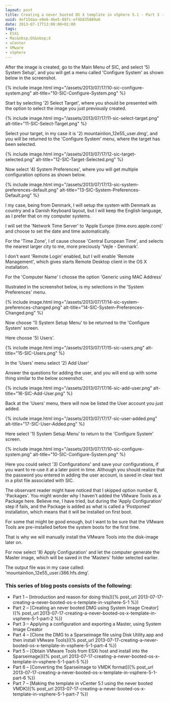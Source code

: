 ```yaml
---
layout: post
title: Creating a never booted OS X template in vSphere 5.1 - Part 3 - Applying a configuration and exporting a Master, using System Image Creator
uuid: 4ef15daa-e9e6-4be5-88fc-ef4b835889a6
date: 2013-07-17T13:00:00+01:00
tags:
- ESXi
- Mac&nbsp;OS&nbsp;X
- vCenter
- VMware
- vSphere
---
```

After the image is created, go to the Main Menu of SIC, and select '5) System Setup', and you will get a menu called 'Configure System' as shown below in the screenshot<!--break-->.

{% include image.html img="/assets/2013/07/17/10-sic-configure-system.png" alt-title="10-SIC-Configure-System.png" %}

Start by selecting '2) Select Target', where you should be presented with the option to select the image you just previously created.

{% include image.html img="/assets/2013/07/17/11-sic-select-target.png" alt-title="11-SIC-Select-Target.png" %}

Select your target, in my case it is '2) mountainlion_12e55_user.dmg', and you will be returned to the 'Configure System' menu, where the target has been selected.

{% include image.html img="/assets/2013/07/17/12-sic-target-selected.png" alt-title="12-SIC-Target-Selected.png" %}

Now select '4) System Preferences', where you will get multiple configuration options as shown below.

{% include image.html img="/assets/2013/07/17/13-sic-system-preferences-default.png" alt-title="13-SIC-System-Preferences-Default.png" %}

I my case, being from Denmark, I will setup the system with Denmark as country and a Danish Keyboard layout, but I will keep the English language, as I prefer that on my computer systems.

I will set the 'Network Time Server' to 'Apple Europe (time.euro.apple.com)' and choose to set the date and time automatically.

For the 'Time Zone', I of cause choose 'Central European Time', and selects the nearest larger city to me, more preciously 'Vejle - Denmark'.

I don't want 'Remote Login' enabled, but I will enable 'Remote Management', which gives starts Remote Desktop client in the OS X installation.

For the 'Computer Name' I choose the option 'Generic using MAC Address'

Illustrated in the screenshot below, is my selections in the 'System Preferences' menu.

{% include image.html img="/assets/2013/07/17/14-sic-system-preferences-changed.png" alt-title="14-SIC-System-Preferences-Changed.png" %}

Now choose '1) System Setup Menu' to be returned to the 'Configure System' screen.

Here choose '5) Users'.

{% include image.html img="/assets/2013/07/17/15-sic-users.png" alt-title="15-SIC-Users.png" %}

In the 'Users' menu select '2) Add User'

Answer the questions for adding the user, and you will end up with some thing similar to the below screenshot.

{% include image.html img="/assets/2013/07/17/16-sic-add-user.png" alt-title="16-SIC-Add-User.png" %}

Back at the 'Users' menu, there will now be listed the User account you just added.

{% include image.html img="/assets/2013/07/17/17-sic-user-added.png" alt-title="17-SIC-User-Added.png" %}

Here select '1) System Setup Menu' to return to the 'Configure System' screen.

{% include image.html img="/assets/2013/07/17/10-sic-configure-system.png" alt-title="10-SIC-Configure-System.png" %}

Here you could select '3) Configurations' and save your configurations, if you want to re-use it at a later point in time. Although you should realize that the password you entered in adding the user account, is saved in clear text in a plist file associated with SIC.

The observant reader might have noticed that I skipped option number 6, 'Packages'. You might wonder why I haven't added the VMware Tools as a Package here. Believe me, I have tried, but during the 'Apply Configuration' step if fails, and the Package is added as what is called a 'Postponed' installation, which means that it will be installed on first boot.

For some that might be good enough, but I want to be sure that the VMware Tools are pre-installed before the system boots for the first time.

That is why we will manually install the VMware Tools into the disk-image later on.

For now select '8) Apply Configuration' and let the computer generate the Master image, which will be saved in the 'Masters' folder selected earlier.

The output file was in my case called: 'mountainlion_12e55_user.i386.hfs.dmg'.

### This series of blog posts consists of the following:

* Part 1 – [Introduction and reason for doing this]({% post_url 2013-07-17-creating-a-never-booted-os-x-template-in-vsphere-5-1 %})
* Part 2 – [Creating an never booted DMG using System Image Creator]({% post_url 2013-07-17-creating-a-never-booted-os-x-template-in-vsphere-5-1-part-2 %})
* Part 3 – Applying a configuration and exporting a Master, using System Image Creator
* Part 4 – [Clone the DMG to a Sparseimage file using Disk Utility.app and then install VMware Tools]({% post_url 2013-07-17-creating-a-never-booted-os-x-template-in-vsphere-5-1-part-4 %})
* Part 5 – [Obtain VMware Tools from ESXi host and install into the Sparseimage]({% post_url 2013-07-17-creating-a-never-booted-os-x-template-in-vsphere-5-1-part-5 %})
* Part 6 – [Converting the Sparseimage to VMDK format]({% post_url 2013-07-17-creating-a-never-booted-os-x-template-in-vsphere-5-1-part-6 %})
* Part 7 – [Making the template in vCenter 5.1 using the never booted VMDK]({% post_url 2013-07-17-creating-a-never-booted-os-x-template-in-vsphere-5-1-part-7 %})